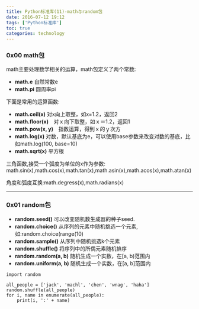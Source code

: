 ```yaml
---
title: Python标准库(11)-math与random包
date: 2016-07-12 19:12
tags: ['Python标准库']
toc: true
categories: technology
---
```


### 0x00 math包
math主要处理数学相关的运算，math包定义了两个常数:

* __math.e__ 自然常数e
* __math.pi__ 圆周率pi

下面是常用的运算函数:
* __math.ceil(x)__ 对x向上取整，如x=1.2，返回2
* __math.floor(x)__　对ｘ向下取整，如ｘ＝1.2，返回1
* __math.pow(x, y)__　指数运算，得到ｘ的ｙ次方
* __math.log(x)__ 对数，默认基底为e，可以使用base参数来改变对数的基底，比如math.log(100, base=10)
* __math.sqrt(x)__ 平方根

三角函数,接受一个弧度为单位的x作为参数:
math.sin(x),math.cos(x),math.tan(x),math.asin(x),math.acos(x),math.atan(x)

角度和弧度互换:math.degress(x),math.radians(x)

---
### 0x01 random包
* __random.seed()__ 可以改变随机数生成器的种子seed.
* __random.choice()__ 从序列的元素中随机挑选一个元素,如:random.choice(range(10)
* __random.sample()__ 从序列中随机挑选k个元素
* __random.shuffle()__ 将序列中的所偶元素随机排序
* __random.random(a, b)__ 随机生成一个实数，在[a, b)范围内
* __random.uniform(a, b)__ 随机生成一个实数，在[a, b]范围内

```
import random

all_people = ['jack', 'machl', 'chen', 'wnag', 'haha']
random.shuffle(all_people)
for i, name in enumerate(all_people):
    print(i, ':' + name) 
```
 


